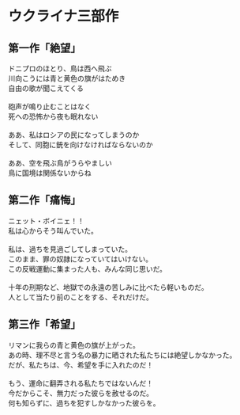 # ウクライナ三部作

## 第一作「絶望」

ドニプロのほとり、鳥は西へ飛ぶ  
川向こうには青と黄色の旗がはためき  
自由の歌が聞こえてくる
<br />
<br />
砲声が鳴り止むことはなく  
死への恐怖から夜も眠れない
<br />
<br />
ああ、私はロシアの民になってしまうのか  
そして、同胞に銃を向けなければならないのか
<br />
<br />
ああ、空を飛ぶ鳥がうらやましい  
鳥に国境は関係ないからね

## 第二作「痛悔」

ニェット・ボイニェ！！  
私は心からそう叫んでいた。
<br />
<br />
私は、過ちを見過ごしてしまっていた。  
このまま、罪の奴隷になっていてはいけない。  
この反戦運動に集まった人も、みんな同じ思いだ。
<br />
<br />
十年の刑期など、地獄での永遠の苦しみに比べたら軽いものだ。  
人として当たり前のことをする、それだけだ。

## 第三作「希望」

リマンに我らの青と黄色の旗が上がった。  
あの時、理不尽と言う名の暴力に晒された私たちには絶望しかなかった。  
だが、私たちは、今、希望を手に入れたのだ！
<br />
<br />
もう、運命に翻弄される私たちではないんだ！  
今だからこそ、無力だった彼らを赦せるのだ。  
何も知らずに、過ちを犯すしかなかった彼らを。
